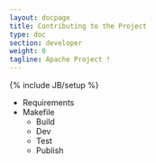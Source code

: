 ```yaml
---
layout: docpage
title: Contributing to the Project
type: doc
section: developer
weight: 0
tagline: Apache Project !
---
```


{% include JB/setup %}

- Requirements
- Makefile
    - Build
    - Dev
    - Test
    - Publish

